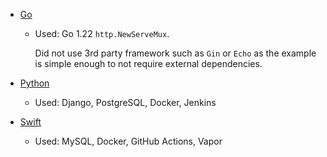 
* [Go](https://github.com/hanjustin/Go-REST-web-service)
    * Used: Go 1.22 `http.NewServeMux`.

      Did not use 3rd party framework such as `Gin` or `Echo` as the example is simple enough to not require external dependencies.

* [Python](https://github.com/hanjustin/Poll-Web)
    * Used: Django, PostgreSQL, Docker, Jenkins

* [Swift](https://github.com/hanjustin/AcronymsWiki)
    * Used: MySQL, Docker, GitHub Actions, Vapor
